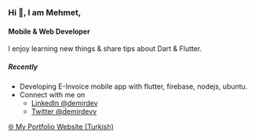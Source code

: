 ### Hi 👋, I am Mehmet,
#### Mobile & Web Developer
I enjoy learning new things & share tips about Dart & Flutter.

##### Recently
- Developing E-Invoice mobile app with flutter, firebase, nodejs, ubuntu.
- Connect with me on
  - [LinkedIn @demirdev](https://www.linkedin.com/in/demirdev/)
  - [Twitter @demirdevv](https://twitter.com/demirdevv)

[:globe_with_meridians: My Portfolio Website (Turkish)](https://demirdev.github.io)





